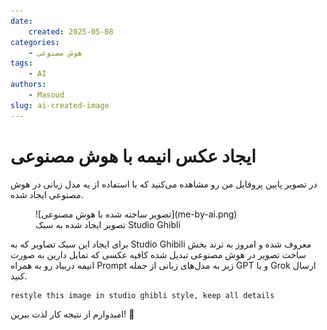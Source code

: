 ```yaml
---
date:
    created: 2025-05-08
categories:
    - هوش مصنوعی
tags:
    - AI
authors:
    - Masoud
slug: ai-created-image
---
```


#  ایجاد عکس انیمه با هوش مصنوعی

در تصویر پایین پروفایل من رو مشاهده می‌کنید که با استفاده از یه مدل زبانی در هوش مصنوعی ایجاد شده.

<figure markdown="span">
  ![تصویر ساخته شده با هوش مصنوعی](me-by-ai.png)
  <figcaption>تصویر ایجاد شده به سبک Studio Ghibli</figcaption>
</figure>

<!-- more -->

برای ایجاد این سبک تصاویر که به Studio Ghibili معروف شده و امروز به ترند بخش ساخت تصویر در هوش مصنوعی تبدیل شده کافیه عکسی که تمایل دارین به صورت انیمه دربیاد رو به همراه Prompt زیر به مدل‌های زبانی از جمله GPT و یا Grok ارسال کنید.


``` title="Command prompt"
restyle this image in studio ghibli style, keep all details
```


امیدوارم از نتیجه کار لذت ببرین! :beers: